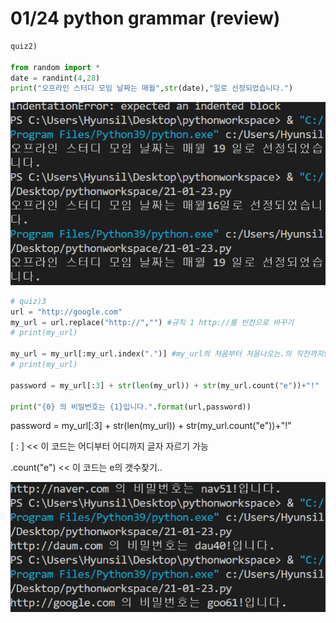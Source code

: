 # 01/24 python grammar (review)

```python
quiz2)

from random import *
date = randint(4,28)
print("오프라인 스터디 모임 날짜는 매월",str(date),"일로 선정되었습니다.")
```

![01%2024%20python%20grammar%20(review)%2085397ae339844430ae27360d74372733/Untitled.png](01%2024%20python%20grammar%20(review)%2085397ae339844430ae27360d74372733/Untitled.png)

```python
# quiz)3
url = "http://google.com"
my_url = url.replace("http://","") #규칙 1 http://를 빈칸으로 바꾸기
# print(my_url)

my_url = my_url[:my_url.index(".")] #my_url의 처음부터 처음나오는.의 직전까지만 자름
# print(my_url)

password = my_url[:3] + str(len(my_url)) + str(my_url.count("e"))+"!"

print("{0} 의 비밀번호는 {1}입니다.".format(url,password))
```

password = my_url[:3] + str(len(my_url)) + str(my_url.count("e"))+"!"

[ : ] << 이 코드는 어디부터 어디까지 글자 자르기 가능

.count("e") << 이 코드는 e의 갯수찾기..

![01%2024%20python%20grammar%20(review)%2085397ae339844430ae27360d74372733/Untitled%201.png](01%2024%20python%20grammar%20(review)%2085397ae339844430ae27360d74372733/Untitled%201.png)